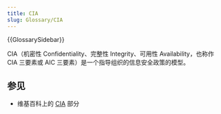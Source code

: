 ```yaml
---
title: CIA
slug: Glossary/CIA
---
```


{{GlossarySidebar}}

CIA（机密性 Confidentiality、完整性 Integrity、可用性 Availability，也称作 CIA 三要素或 AIC 三要素）是一个指导组织的信息安全政策的模型。

## 参见

- 维基百科上的 [CIA](https://zh.wikipedia.org/wiki/信息安全#基本原理) 部分
